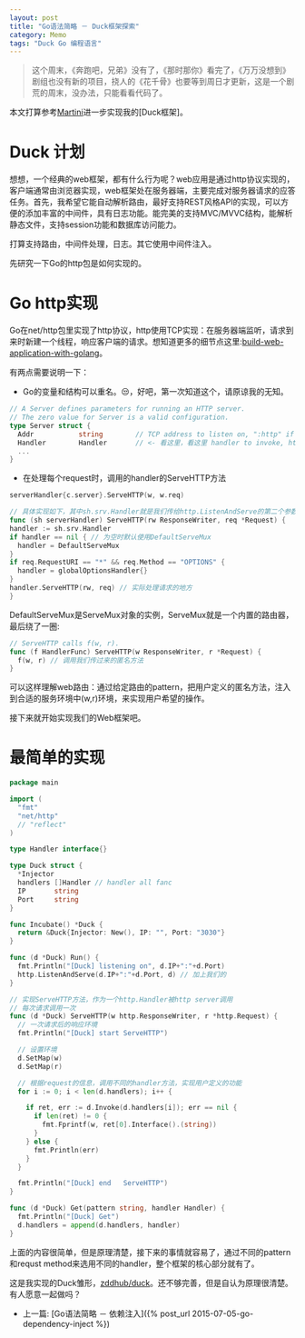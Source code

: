```yaml
---
layout: post
title: "Go语法简略 － Duck框架探索"
category: Memo
tags: "Duck Go 编程语言"
---
```


> 这个周末，《奔跑吧，兄弟》没有了，《那时那你》看完了，《万万没想到》剧组也没有新的项目，挠人的《花千骨》也要等到周日才更新，这是一个剧荒的周末，没办法，只能看看代码了。

本文打算参考[Martini](https://github.com/go-martini/martini)进一步实现我的[Duck框架]。

<!-- more -->

# Duck 计划

想想，一个经典的web框架，都有什么行为呢？web应用是通过http协议实现的，客户端通常由浏览器实现，web框架处在服务器端，主要完成对服务器请求的应答任务。首先，我希望它能自动解析路由，最好支持REST风格API的实现，可以方便的添加丰富的中间件，具有日志功能。能完美的支持MVC/MVVC结构，能解析静态文件，支持session功能和数据库访问能力。

打算支持路由，中间件处理，日志。其它使用中间件注入。

先研究一下Go的http包是如何实现的。

# Go http实现

Go在net/http包里实现了http协议，http使用TCP实现：在服务器端监听，请求到来时新建一个线程，响应客户端的请求。想知道更多的细节点这里:[build-web-application-with-golang](https://github.com/astaxie/build-web-application-with-golang/blob/master/zh/03.3.md)。

有两点需要说明一下：

* Go的变量和结构可以重名。😒，好吧，第一次知道这个，请原谅我的无知。

```go
// A Server defines parameters for running an HTTP server.
// The zero value for Server is a valid configuration.
type Server struct {
  Addr           string        // TCP address to listen on, ":http" if empty
  Handler        Handler       // <- 看这里，看这里 handler to invoke, http.DefaultServeMux if nil
  ...
}
```

* 在处理每个request时，调用的handler的ServeHTTP方法

```go
serverHandler{c.server}.ServeHTTP(w, w.req)

// 具体实现如下，其中sh.srv.Handler就是我们传给http.ListenAndServe的第二个参数
func (sh serverHandler) ServeHTTP(rw ResponseWriter, req *Request) {
handler := sh.srv.Handler
if handler == nil { // 为空时默认使用DefaultServeMux
  handler = DefaultServeMux
}
if req.RequestURI == "*" && req.Method == "OPTIONS" {
  handler = globalOptionsHandler{}
}
handler.ServeHTTP(rw, req) // 实际处理请求的地方
}
```

DefaultServeMux是ServeMux对象的实例，ServeMux就是一个内置的路由器，最后绕了一圈:

```go
// ServeHTTP calls f(w, r).
func (f HandlerFunc) ServeHTTP(w ResponseWriter, r *Request) {
  f(w, r) // 调用我们传过来的匿名方法
}
```

可以这样理解web路由：通过给定路由的pattern，把用户定义的匿名方法，注入到合适的服务环境中(w,r)环境，来实现用户希望的操作。

接下来就开始实现我们的Web框架吧。

# 最简单的实现

```go
package main

import (
  "fmt"
  "net/http"
  // "reflect"
)

type Handler interface{}

type Duck struct {
  *Injector
  handlers []Handler // handler all fanc
  IP       string
  Port     string
}

func Incubate() *Duck {
  return &Duck{Injector: New(), IP: "", Port: "3030"}
}

func (d *Duck) Run() {
  fmt.Println("[Duck] listening on", d.IP+":"+d.Port)
  http.ListenAndServe(d.IP+":"+d.Port, d) // 加上我们的
}

// 实现ServeHTTP方法，作为一个http.Handler被http server调用
// 每次请求调用一次
func (d *Duck) ServeHTTP(w http.ResponseWriter, r *http.Request) {
  // 一次请求后的响应环境
  fmt.Println("[Duck] start ServeHTTP")

  // 设置环境
  d.SetMap(w)
  d.SetMap(r)

  // 根据request的信息，调用不同的handler方法，实现用户定义的功能
  for i := 0; i < len(d.handlers); i++ {

    if ret, err := d.Invoke(d.handlers[i]); err == nil {
      if len(ret) != 0 {
        fmt.Fprintf(w, ret[0].Interface().(string))
      }
    } else {
      fmt.Println(err)
    }
  }

  fmt.Println("[Duck] end   ServeHTTP")
}

func (d *Duck) Get(pattern string, handler Handler) {
  fmt.Println("[Duck] Get")
  d.handlers = append(d.handlers, handler)
}
```

上面的内容很简单，但是原理清楚，接下来的事情就容易了，通过不同的pattern和requst method来选用不同的handler，整个框架的核心部分就有了。

这是我实现的Duck雏形，[zddhub/duck](https://github.com/zddhub/duck)。还不够完善，但是自认为原理很清楚。有人愿意一起做吗？

* 上一篇: [Go语法简略 － 依赖注入]({% post_url 2015-07-05-go-dependency-inject %})



